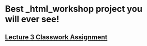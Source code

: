 # Best _html_workshop project you will ever see!

<h2><a href="https://github.com/RedWideWeb/_html_workshop/tree/main/Lecture%203%20Classwork%20Assignment">Lecture 3 Classwork Assignment</a></h2>